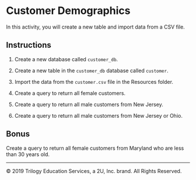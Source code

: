 # Customer Demographics

In this activity, you will create a new table and import data from a CSV file.

## Instructions

1. Create a new database called `customer_db`.

2. Create a new table in the `customer_db` database called `customer`.

3. Import the data from the `customer.csv` file in the Resources folder.

4. Create a query to return all female customers.

5. Create a query to return all male customers from New Jersey.

6. Create a query to return all male customers from New Jersey or Ohio.

## Bonus

Create a query to return all female customers from Maryland who are less than 30 years old.

---

© 2019 Trilogy Education Services, a 2U, Inc. brand. All Rights Reserved.
